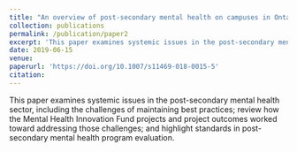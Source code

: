 ```yaml
---
title: "An overview of post-secondary mental health on campuses in Ontario: challenges and successes"
collection: publications
permalink: /publication/paper2
excerpt: 'This paper examines systemic issues in the post-secondary mental health sector'
date: 2019-06-15
venue: 
paperurl: 'https://doi.org/10.1007/s11469-018-0015-5'
citation: 
---
```

This paper examines systemic issues in the post-secondary mental health sector, including the challenges of maintaining best practices; review how the Mental Health Innovation Fund projects and project outcomes worked toward addressing those challenges; and highlight standards in post-secondary mental health program evaluation.